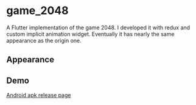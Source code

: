 # game_2048

A Flutter implementation of the game 2048. I developed it with redux and custom implicit animation widget. Eventually it has nearly the same appearance as the origin one.

## Appearance

## Demo

[Android apk release page](https://github.com/VincentCorleone/game_2048/releases/tag/1.0.0)
